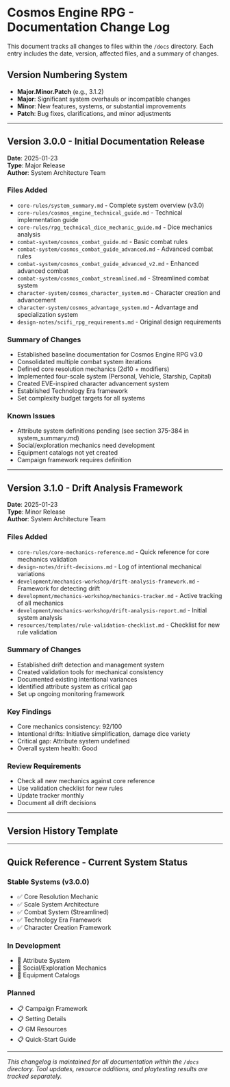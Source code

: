# Cosmos Engine RPG - Documentation Change Log

This document tracks all changes to files within the `/docs` directory. Each entry includes the date, version, affected files, and a summary of changes.

## Version Numbering System
- **Major.Minor.Patch** (e.g., 3.1.2)
- **Major**: Significant system overhauls or incompatible changes
- **Minor**: New features, systems, or substantial improvements
- **Patch**: Bug fixes, clarifications, and minor adjustments

---

## Version 3.0.0 - Initial Documentation Release
**Date**: 2025-01-23  
**Type**: Major Release  
**Author**: System Architecture Team

### Files Added
- `core-rules/system_summary.md` - Complete system overview (v3.0)
- `core-rules/cosmos_engine_technical_guide.md` - Technical implementation guide
- `core-rules/rpg_technical_dice_mechanic_guide.md` - Dice mechanics analysis
- `combat-system/cosmos_combat_guide.md` - Basic combat rules
- `combat-system/cosmos_combat_guide_advanced.md` - Advanced combat rules
- `combat-system/cosmos_combat_guide_advanced_v2.md` - Enhanced advanced combat
- `combat-system/cosmos_combat_streamlined.md` - Streamlined combat system
- `character-system/cosmos_character_system.md` - Character creation and advancement
- `character-system/cosmos_advantage_system.md` - Advantage and specialization system
- `design-notes/scifi_rpg_requirements.md` - Original design requirements

### Summary of Changes
- Established baseline documentation for Cosmos Engine RPG v3.0
- Consolidated multiple combat system iterations
- Defined core resolution mechanics (2d10 + modifiers)
- Implemented four-scale system (Personal, Vehicle, Starship, Capital)
- Created EVE-inspired character advancement system
- Established Technology Era framework
- Set complexity budget targets for all systems

### Known Issues
- Attribute system definitions pending (see section 375-384 in system_summary.md)
- Social/exploration mechanics need development
- Equipment catalogs not yet created
- Campaign framework requires definition

---

## Version 3.1.0 - Drift Analysis Framework
**Date**: 2025-01-23  
**Type**: Minor Release  
**Author**: System Architecture Team

### Files Added
- `core-rules/core-mechanics-reference.md` - Quick reference for core mechanics validation
- `design-notes/drift-decisions.md` - Log of intentional mechanical variations
- `development/mechanics-workshop/drift-analysis-framework.md` - Framework for detecting drift
- `development/mechanics-workshop/mechanics-tracker.md` - Active tracking of all mechanics
- `development/mechanics-workshop/drift-analysis-report.md` - Initial system analysis
- `resources/templates/rule-validation-checklist.md` - Checklist for new rule validation

### Summary of Changes
- Established drift detection and management system
- Created validation tools for mechanical consistency
- Documented existing intentional variances
- Identified attribute system as critical gap
- Set up ongoing monitoring framework

### Key Findings
- Core mechanics consistency: 92/100
- Intentional drifts: Initiative simplification, damage dice variety
- Critical gap: Attribute system undefined
- Overall system health: Good

### Review Requirements
- Check all new mechanics against core reference
- Use validation checklist for new rules
- Update tracker monthly
- Document all drift decisions

---

## Version History Template

<!--
## Version X.Y.Z - [Release Name]
**Date**: YYYY-MM-DD  
**Type**: Major|Minor|Patch  
**Author**: [Name/Team]

### Files Added
- `path/filename.md` - Brief description

### Files Modified
- `path/filename.md` - Summary of changes
  - Specific change 1
  - Specific change 2

### Files Removed
- `path/filename.md` - Reason for removal

### Summary of Changes
[Overall description of what this version accomplishes]

### Breaking Changes
[List any changes that break compatibility with previous versions]

### Migration Notes
[Instructions for updating from previous version]

### Known Issues
[Any known problems or limitations]
-->

---

## Quick Reference - Current System Status

### Stable Systems (v3.0.0)
- ✅ Core Resolution Mechanic
- ✅ Scale System Architecture  
- ✅ Combat System (Streamlined)
- ✅ Technology Era Framework
- ✅ Character Creation Framework

### In Development
- 🔧 Attribute System
- 🔧 Social/Exploration Mechanics
- 🔧 Equipment Catalogs

### Planned
- 📋 Campaign Framework
- 📋 Setting Details
- 📋 GM Resources
- 📋 Quick-Start Guide

---

*This changelog is maintained for all documentation within the `/docs` directory. Tool updates, resource additions, and playtesting results are tracked separately.*